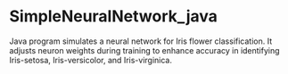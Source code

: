 # SimpleNeuralNetwork_java
Java program simulates a neural network for Iris flower classification. It adjusts neuron weights during training to enhance accuracy in identifying Iris-setosa, Iris-versicolor, and Iris-virginica.
